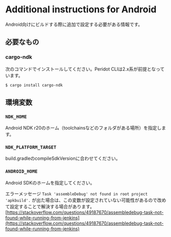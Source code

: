 # Additional instructions for Android

Android向けにビルドする際に追加で設定する必要がある情報です。

## 必要なもの

### cargo-ndk

次のコマンドでインストールしてください。Peridot CLIは2.x系が前提となっています。

```sh
$ cargo install cargo-ndk
```

## 環境変数

### `NDK_HOME`

Android NDK r20のホーム（toolchainsなどのフォルダがある場所）を指定します。

### `NDK_PLATFORM_TARGET`

build.gradleのcompileSdkVersionに合わせてください。

### `ANDROID_HOME`

Android SDKのホームを指定してください。

エラーメッセージ `Task 'assembleDebug' not found in root project 'apkbuild'.` が出た場合は、この変数が設定されていない可能性があるので改めて設定することで解決する場合があります。  
[https://stackoverflow.com/questions/49187670/assembledebug-task-not-found-while-running-from-jenkins](https://stackoverflow.com/questions/49187670/assembledebug-task-not-found-while-running-from-jenkins)
